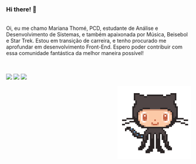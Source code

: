 ### Hi there! :vulcan_salute: 
<br>
Oi, eu me chamo Mariana Thomé, PCD,  estudante de Análise e Desenvolvimento de Sistemas, e também apaixonada por Música, Beisebol e Star Trek. Estou em transição de carreira, e tenho procurado me aprofundar em desenvolvimento Front-End. Espero poder contribuir com essa comunidade fantástica da melhor maneira possível! <br><br>
<br>

[<img src="https://img.shields.io/badge/twitter-%231DA1F2.svg?&style=for-the-badge&logo=twitter&logoColor=white" />](https://twitter.com/MarianaRThome)
[<img src="https://img.shields.io/badge/linkedin-%230077B5.svg?&style=for-the-badge&logo=linkedin&logoColor=white" />](https://br.linkedin.com/in/mariana-thom%C3%A9-289579208) 
[<img src="https://img.shields.io/badge/instagram-%23E4405F.svg?&style=for-the-badge&logo=instagram&logoColor=white">](https://www.instagram.com/marianarthome/) 

<img align=right src="https://raw.githubusercontent.com/flaviofilipe/flaviofilipe/main/assets/github.gif" alt="Gif GitHub">

